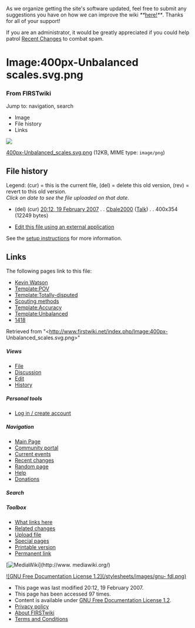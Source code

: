 As we organize getting the site's software updated, feel free to submit any
suggestions you have on how we can improve the wiki
_**_[here!](/index.php/User:Hallry/Suggestions "User:Hallry/Suggestions"
)_**_. Thanks for all of your support!

If you are an administrator, it would be greatly appreciated if you could help
patrol [Recent Changes](/index.php/Special:Recentchanges
"Special:Recentchanges" ) to combat spam.

# Image:400px-Unbalanced scales.svg.png

### From FIRSTwiki

Jump to: navigation, search

  * Image
  * File history
  * Links

![](/media/3/34/400px-Unbalanced_scales.svg.png)

[400px-Unbalanced_scales.svg.png](/media/3/34/400px-Unbalanced_scales.svg.png
"400px-Unbalanced scales.svg.png" ) (12KB, MIME type: `image/png`)

## File history

Legend: (cur) = this is the current file, (del) = delete this old version,
(rev) = revert to this old version.  
_Click on date to see the file uploaded on that date_.

  * (del) (cur) [20:12, 19 February 2007](/media/3/34/400px-Unbalanced_scales.svg.png "/media/3/34/400px-Unbalanced scales.svg.png" ) . . [Cbale2000](/index.php/User:Cbale2000 "User:Cbale2000" ) ([Talk](/index.php/User_talk:Cbale2000 "User talk:Cbale2000" )) . . 400x354 (12249 bytes)
  

  * [Edit this file using an external application](/index.php?title=Image:400px-Unbalanced_scales.svg.png&action=edit&externaledit=true&mode=file "Image:400px-Unbalanced scales.svg.png" )

See the [setup
instructions](http://meta.wikimedia.org/wiki/Help:External_editors
"http://meta.wikimedia.org/wiki/Help:External_editors" ) for more information.

## Links

The following pages link to this file:

  * [Kevin Watson](/index.php/Kevin_Watson "Kevin Watson" )
  * [Template:POV](/index.php/Template:POV "Template:POV" )
  * [Template:Totally-disputed](/index.php/Template:Totally-disputed "Template:Totally-disputed" )
  * [Scouting methods](/index.php/Scouting_methods "Scouting methods" )
  * [Template:Accuracy](/index.php/Template:Accuracy "Template:Accuracy" )
  * [Template:Unbalanced](/index.php/Template:Unbalanced "Template:Unbalanced" )
  * [1418](/index.php/1418 "1418" )

Retrieved from "<http://www.firstwiki.net/index.php/Image:400px-
Unbalanced_scales.svg.png>"

##### Views

  * [File](/index.php/Image:400px-Unbalanced_scales.svg.png)
  * [Discussion](/index.php?title=Image_talk:400px-Unbalanced_scales.svg.png&action=edit)
  * [Edit](/index.php?title=Image:400px-Unbalanced_scales.svg.png&action=edit)
  * [History](/index.php?title=Image:400px-Unbalanced_scales.svg.png&action=history)

##### Personal tools

  * [Log in / create account](/index.php?title=Special:Userlogin&returnto=Image:400px-Unbalanced_scales.svg.png)

[](/index.php/Main_Page "Main Page" )

##### Navigation

  * [Main Page](/index.php/Main_Page)
  * [Community portal](/index.php/FIRSTwiki:Community_portal)
  * [Current events](/index.php/Current_events)
  * [Recent changes](/index.php/Special:Recentchanges)
  * [Random page](/index.php/Special:Random)
  * [Help](/index.php/FIRSTwiki:Help)
  * [Donations](/index.php/FIRSTwiki:Site_support)

##### Search



##### Toolbox

  * [What links here](/index.php/Special:Whatlinkshere/Image:400px-Unbalanced_scales.svg.png)
  * [Related changes](/index.php/Special:Recentchangeslinked/Image:400px-Unbalanced_scales.svg.png)
  * [Upload file](/index.php/Special:Upload)
  * [Special pages](/index.php/Special:Specialpages)
  * [Printable version](/index.php?title=Image:400px-Unbalanced_scales.svg.png&printable=yes)
  * [Permanent link](/index.php?title=Image:400px-Unbalanced_scales.svg.png&oldid=55674)

[![MediaWiki](/skins/common/images/poweredby_mediawiki_88x31.png)](http://www.
mediawiki.org/)

[![GNU Free Documentation License 1.2](/stylesheets/images/gnu-
fdl.png)](http://www.gnu.org/copyleft/fdl.html)

  * This page was last modified 20:12, 19 February 2007.
  * This page has been accessed 97 times.
  * Content is available under [GNU Free Documentation License 1.2](http://www.gnu.org/copyleft/fdl.html "http://www.gnu.org/copyleft/fdl.html" ).
  * [Privacy policy](/index.php/FIRSTwiki:Privacy_policy "FIRSTwiki:Privacy policy" )
  * [About FIRSTwiki](/index.php/FIRSTwiki:About "FIRSTwiki:About" )
  * [Terms and Conditions](/index.php/FIRSTwiki:Terms_and_conditions "FIRSTwiki:Terms and conditions" )

